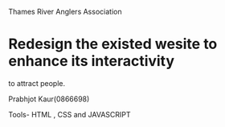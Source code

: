 Thames River Anglers Association

# Redesign the existed wesite to enhance its interactivity 
  to attract people.


Prabhjot Kaur(0866698)

Tools- HTML , CSS and JAVASCRIPT
